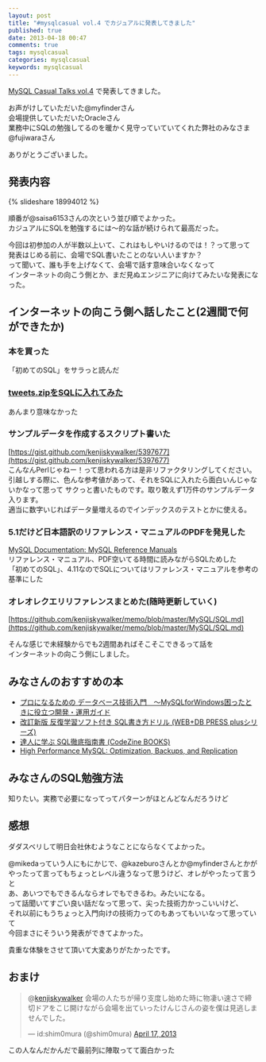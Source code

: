```yaml
---
layout: post
title: "#mysqlcasual vol.4 でカジュアルに発表してきました"
published: true
date: 2013-04-18 00:47
comments: true
tags: mysqlcasual
categories: mysqlcasual
keywords: mysqlcasual
---
```


[MySQL Casual Talks vol.4](http://atnd.org/events/38091) で発表してきました。  

お声がけしていただいた@myfinderさん  
会場提供していただいたOracleさん  
業務中にSQLの勉強してるのを暖かく見守っていていてくれた弊社のみなさま  
@fujiwaraさん  

ありがとうございました。  
  

## 発表内容

{% slideshare 18994012 %}

順番が@saisa6153さんの次という並び順でよかった。  
カジュアルにSQLを勉強するには〜的な話が続けられて最高だった。  
  
今回は初参加の人が半数以上いて、これはもしやいけるのでは！？って思って  
発表はじめる前に、会場でSQL書いたことのない人いますか？  
って聞いて、誰も手を上げなくて、会場で話す意味合いなくなって  
インターネットの向こう側とか、まだ見ぬエンジニアに向けてみたいな発表になった。  
  
## インターネットの向こう側へ話したこと(2週間で何ができたか)

### 本を買った
「初めてのSQL」をサラっと読んだ  
  
### [tweets.zipをSQLに入れてみた](http://blog.kenjiskywalker.org/blog/2013/04/04/tweets_zip_big_data/)

あんまり意味なかった
  
### サンプルデータを作成するスクリプト書いた  

[https://gist.github.com/kenjiskywalker/5397677](https://gist.github.com/kenjiskywalker/5397677)  
こんなんPerlじゃねー！って思われる方は是非リファクタリングしてください。  
引越しする際に、色んな参考値があって、それをSQLに入れたら面白いんじゃないかなって思って
サクっと書いたものです。取り敢えず1万件のサンプルデータ入ります。  
適当に数字いじればデータ量増えるのでインデックスのテストとかに使える。

### 5.1だけど日本語訳のリファレンス・マニュアルのPDFを発見した  

[MySQL Documentation: MySQL Reference Manuals](http://dev.mysql.com/doc/)  
リファレンス・マニュアル、PDF空いてる時間に読みながらSQLためした  
「初めてのSQL」、4.11なのでSQLについてはリファレンス・マニュアルを参考の基準にした  
  
### オレオレクエリリファレンスまとめた(随時更新していく)  

[https://github.com/kenjiskywalker/memo/blob/master/MySQL/SQL.md](https://github.com/kenjiskywalker/memo/blob/master/MySQL/SQL.md)
  
そんな感じで未経験からでも2週間あればそこそこできるって話を  
インターネットの向こう側にしました。

## みなさんのおすすめの本

- <a href="http://www.amazon.co.jp/gp/product/4774150266/ref=as_li_qf_sp_asin_tl?ie=UTF8&camp=247&creative=1211&creativeASIN=4774150266&linkCode=as2&tag=13nightcrows-22">プロになるための データベース技術入門　～MySQLforWindows困ったときに役立つ開発・運用ガイド</a><img src="http://www.assoc-amazon.jp/e/ir?t=13nightcrows-22&l=as2&o=9&a=4774150266" width="1" height="1" border="0" alt="" style="border:none !important; margin:0px !important;" />  
- <a href="http://www.amazon.co.jp/gp/product/4774130850/ref=as_li_qf_sp_asin_tl?ie=UTF8&camp=247&creative=1211&creativeASIN=4774130850&linkCode=as2&tag=13nightcrows-22">改訂新版 反復学習ソフト付き SQL書き方ドリル (WEB+DB PRESS plusシリーズ)</a><img src="http://www.assoc-amazon.jp/e/ir?t=13nightcrows-22&l=as2&o=9&a=4774130850" width="1" height="1" border="0" alt="" style="border:none !important; margin:0px !important;" />  
- <a href="http://www.amazon.co.jp/gp/product/4798115169/ref=as_li_qf_sp_asin_tl?ie=UTF8&camp=247&creative=1211&creativeASIN=4798115169&linkCode=as2&tag=13nightcrows-22">達人に学ぶ SQL徹底指南書 (CodeZine BOOKS)</a><img src="http://www.assoc-amazon.jp/e/ir?t=13nightcrows-22&l=as2&o=9&a=4798115169" width="1" height="1" border="0" alt="" style="border:none !important; margin:0px !important;" />  
- <a href="http://www.amazon.co.jp/gp/product/1449314287/ref=as_li_qf_sp_asin_tl?ie=UTF8&camp=247&creative=1211&creativeASIN=1449314287&linkCode=as2&tag=13nightcrows-22">High Performance MySQL: Optimization, Backups, and Replication</a><img src="http://www.assoc-amazon.jp/e/ir?t=13nightcrows-22&l=as2&o=9&a=1449314287" width="1" height="1" border="0" alt="" style="border:none !important; margin:0px !important;" />  

## みなさんのSQL勉強方法

知りたい。実務で必要になってってパターンがほとんどなんだろうけど  

## 感想

ダダスベリして明日会社休むようなことにならなくてよかった。  
  
@mikedaっていう人にもにかじで、@kazeburoさんとか@myfinderさんとかが  
やったって言ってもちょっとレベル違うなって思うけど、オレがやったって言うと  
あ、あいつでもできるんならオレでもできるわ。みたいになる。  
って話聞いてすごい良い話だなって思って、尖った技術力かっこいいけど、  
それ以前にもうちょっと入門向けの技術力ってのもあってもいいなって思っていて  
今回まさにそういう発表ができてよかった。  
  
貴重な体験をさせて頂いて大変ありがたかったです。  

## おまけ
  
<blockquote class="twitter-tweet"><p>@<a href="https://twitter.com/kenjiskywalker">kenjiskywalker</a> 会場の人たちが帰り支度し始めた時に物凄い速さで締切ドアをこじ開けながら会場を出ていったけんじさんの姿を僕は見逃しませんでした。</p>&mdash; id:shim0mura (@shim0mura) <a href="https://twitter.com/shim0mura/status/324519587951566849">April 17, 2013</a></blockquote>
<script async src="//platform.twitter.com/widgets.js" charset="utf-8"></script>
  
この人なんだかんだで最前列に陣取ってて面白かった  
